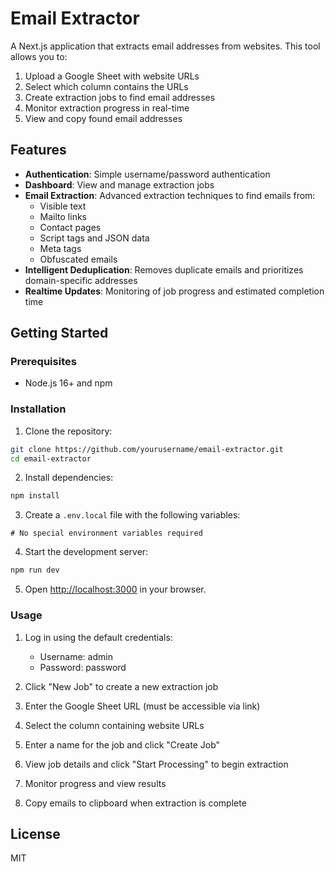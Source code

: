 # Email Extractor

A Next.js application that extracts email addresses from websites. This tool allows you to:

1. Upload a Google Sheet with website URLs
2. Select which column contains the URLs
3. Create extraction jobs to find email addresses
4. Monitor extraction progress in real-time
5. View and copy found email addresses

## Features

- **Authentication**: Simple username/password authentication
- **Dashboard**: View and manage extraction jobs
- **Email Extraction**: Advanced extraction techniques to find emails from:
  - Visible text
  - Mailto links
  - Contact pages
  - Script tags and JSON data
  - Meta tags
  - Obfuscated emails
- **Intelligent Deduplication**: Removes duplicate emails and prioritizes domain-specific addresses
- **Realtime Updates**: Monitoring of job progress and estimated completion time

## Getting Started

### Prerequisites

- Node.js 16+ and npm

### Installation

1. Clone the repository:

```bash
git clone https://github.com/yourusername/email-extractor.git
cd email-extractor
```

2. Install dependencies:

```bash
npm install
```

3. Create a `.env.local` file with the following variables:

```
# No special environment variables required
```

4. Start the development server:

```bash
npm run dev
```

5. Open [http://localhost:3000](http://localhost:3000) in your browser.

### Usage

1. Log in using the default credentials:
   - Username: admin
   - Password: password

2. Click "New Job" to create a new extraction job
3. Enter the Google Sheet URL (must be accessible via link)
4. Select the column containing website URLs
5. Enter a name for the job and click "Create Job"
6. View job details and click "Start Processing" to begin extraction
7. Monitor progress and view results
8. Copy emails to clipboard when extraction is complete

## License

MIT 